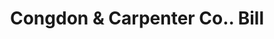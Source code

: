 ---
doi: 10.7916/D8J97JMF
date_other: '1890'
date_other_textual: 1890-1899
form: printed ephemera
genre:
- Invoices
name:
- Congdon & Carpenter Co.
object_in_context_url: https://biggert.cul.columbia.edu/items/view/ave_biggert_01712
subject_hierarchical_geographic:
- Providence, Rhode Island, United States
subject_name:
- Congdon & Carpenter Co.
title: Congdon & Carpenter Co.. Bill
sort_title: Congdon & Carpenter Co.. Bill
call_number: ave_biggert_01712
coordinates:
- 41.82361111111111,-71.42222222222223
pid: ave_biggert_01712
identifiers: ave_biggert_01712
thumbnail: https://derivativo-1.library.columbia.edu/iiif/2/ldpd:490737/full/!256,256/0/native.jpg
permalink: /biggert/ave_biggert_01712/
layout: iiif-image-page
---